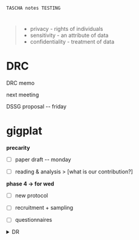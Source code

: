 `TASCHA notes TESTING`

#
> * privacy - rights of individuals
> * sensitivity - an attribute of data
> * confidentiality - treatment of data



# DRC
DRC memo

next meeting

DSSG proposal -- friday


# gigplat
**precarity**

- [ ] paper draft -- monday

- [ ] reading & analysis > [what is our contribution?]

**phase 4 -> for wed**

- [ ] new protocol

- [ ] recruitment + sampling

- [ ] questionnaires

<details><summary>DR</summary>

`i'm hidden?`

maybe

</details>
